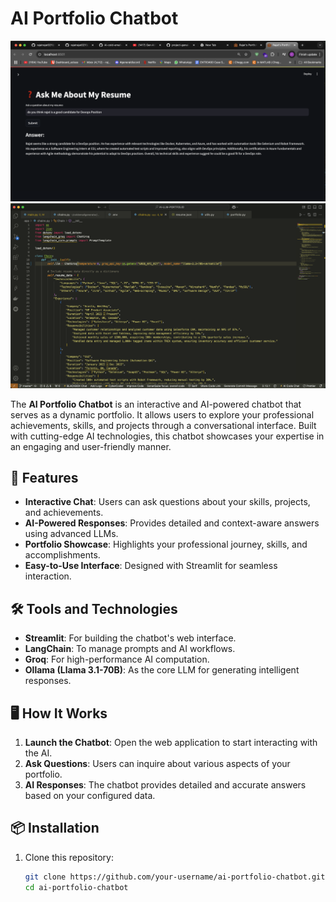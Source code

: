 # AI Portfolio Chatbot

![image alt](https://github.com/rajatrajat0210/AI-Portfolio-Chatbot/blob/master/AI-personal-Chatbot.jpg?raw=true)
![image alt](https://github.com/rajatrajat0210/AI-Portfolio-Chatbot/blob/master/dictionary-data-forAI.jpg?raw=true)

The **AI Portfolio Chatbot** is an interactive and AI-powered chatbot that serves as a dynamic portfolio. It allows users to explore your professional achievements, skills, and projects through a conversational interface. Built with cutting-edge AI technologies, this chatbot showcases your expertise in an engaging and user-friendly manner.

## 🚀 Features
- **Interactive Chat**: Users can ask questions about your skills, projects, and achievements.
- **AI-Powered Responses**: Provides detailed and context-aware answers using advanced LLMs.
- **Portfolio Showcase**: Highlights your professional journey, skills, and accomplishments.
- **Easy-to-Use Interface**: Designed with Streamlit for seamless interaction.

## 🛠️ Tools and Technologies
- **Streamlit**: For building the chatbot's web interface.
- **LangChain**: To manage prompts and AI workflows.
- **Groq**: For high-performance AI computation.
- **Ollama (Llama 3.1-70B)**: As the core LLM for generating intelligent responses.

## 🖥️ How It Works
1. **Launch the Chatbot**: Open the web application to start interacting with the AI.
2. **Ask Questions**: Users can inquire about various aspects of your portfolio.
3. **AI Responses**: The chatbot provides detailed and accurate answers based on your configured data.

## 📦 Installation

1. Clone this repository:
   ```bash
   git clone https://github.com/your-username/ai-portfolio-chatbot.git
   cd ai-portfolio-chatbot
